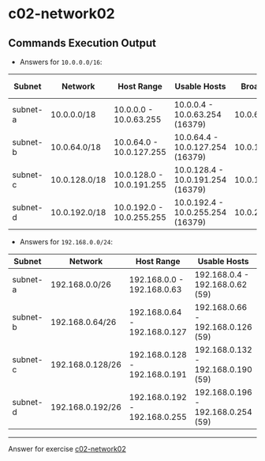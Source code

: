 # c02-network02

## Commands Execution Output

- Answers for `10.0.0.0/16`:

| Subnet   | Network       | Host Range                | Usable Hosts                      | Broadcast    | AWS Reserved            |
| -------- | ------------- | ------------------------- | --------------------------------- | ------------ | ----------------------- |
| subnet-a | 10.0.0.0/18   | 10.0.0.0 - 10.0.63.255    | 10.0.0.4 - 10.0.63.254 (16379)    | 10.0.63.255  | 10.0.0.1 - 10.0.0.3     |
| subnet-b | 10.0.64.0/18  | 10.0.64.0 - 10.0.127.255  | 10.0.64.4 - 10.0.127.254 (16379)  | 10.0.127.255 | 10.0.64.1 - 10.0.64.3   |
| subnet-c | 10.0.128.0/18 | 10.0.128.0 - 10.0.191.255 | 10.0.128.4 - 10.0.191.254 (16379) | 10.0.191.255 | 10.0.128.1 - 10.0.128.3 |
| subnet-d | 10.0.192.0/18 | 10.0.192.0 - 10.0.255.255 | 10.0.192.4 - 10.0.255.254 (16379) | 10.0.255.255 | 10.0.192.1 - 10.0.192.3 |

- Answers for `192.168.0.0/24`:

| Subnet   | Network          | Host Range                    | Usable Hosts                       | Broadcast     | AWS Reserved                  |
| -------- | ---------------- | ----------------------------- | ---------------------------------- | ------------- | ----------------------------- |
| subnet-a | 192.168.0.0/26   | 192.168.0.0 - 192.168.0.63    | 192.168.0.4 - 192.168.0.62 (59)    | 192.168.0.63  | 192.168.0.1 - 192.168.0.3     |
| subnet-b | 192.168.0.64/26  | 192.168.0.64 - 192.168.0.127  | 192.168.0.66 - 192.168.0.126 (59)  | 192.168.0.127 | 192.168.0.65 - 192.168.0.67   |
| subnet-c | 192.168.0.128/26 | 192.168.0.128 - 192.168.0.191 | 192.168.0.132 - 192.168.0.190 (59) | 192.168.0.191 | 192.168.0.129 - 192.168.0.131 |
| subnet-d | 192.168.0.192/26 | 192.168.0.192 - 192.168.0.255 | 192.168.0.196 - 192.168.0.254 (59) | 192.168.0.255 | 192.168.0.193 - 192.168.0.195 |

---

Answer for exercise [c02-network02](https://github.com/devopsacademyau/academy/blob/893381c6f0b69434d9e8597d3d4b1c17f9bc1371/classes/02class/exercises/c02-network02/README.md)
